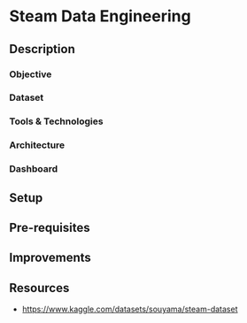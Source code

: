 # Steam Data Engineering

## Description

### Objective

### Dataset

### Tools & Technologies

### Architecture

### Dashboard


## Setup

## Pre-requisites

## Improvements

## Resources
- https://www.kaggle.com/datasets/souyama/steam-dataset
